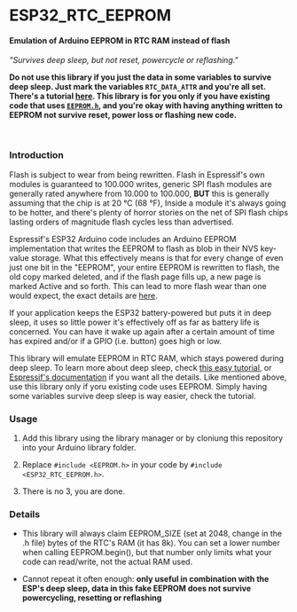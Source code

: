 # ESP32_RTC_EEPROM

#### Emulation of Arduino EEPROM in RTC RAM instead of flash

*"Survives deep sleep, but not reset, powercycle or reflashing."*

**Do not use this library if you just the data in some variables to survive deep sleep. Just mark the variables `RTC_DATA_ATTR` and you're all set. There's a tutorial [here](https://randomnerdtutorials.com/esp32-deep-sleep-arduino-ide-wake-up-sources/). This library is for you only if you have existing code that uses [`EEPROM.h`](https://github.com/espressif/arduino-esp32/blob/master/libraries/EEPROM/src/EEPROM.h), and you're okay with having anything written to EEPROM not survive reset, power loss or flashing new code.**

&nbsp;

### Introduction

Flash is subject to wear from being rewritten. Flash in Espressif's own modules is guaranteed to 100.000 writes, generic SPI flash modules are generally rated anywhere from 10.000 to 100.000, **BUT** this is generally assuming that the chip is at 20 °C (68 °F), Inside a module it's always going to be hotter, and there's plenty of horror stories on the net of SPI flash chips lasting orders of magnitude flash cycles less than advertised.  

Espressif's ESP32 Arduino code includes an Arduino EEPROM implementation that writes the EEPROM to flash as blob in their NVS key-value storage. What this effectively means is that for every change of even just one bit in the "EEPROM", your entire EEPROM is rewritten to flash, the old copy marked deleted, and if the flash page fills up, a new page is marked Active and so forth. This can lead to more flash wear than one would expect, the exact details are [here](https://docs.espressif.com/projects/esp-idf/en/stable/esp32/api-reference/storage/nvs_flash.html#internals).

If your application keeps the ESP32 battery-powered but puts it in deep sleep, it uses so little power it's effectively off as far as battery life is concerned. You can have it wake up again after a certain amount of time has expired and/or if a GPIO (i.e. button) goes high or low.

This library will emulate EEPROM in RTC RAM, which stays powered during deep sleep. To learn more about deep sleep, check [this easy tutorial](https://randomnerdtutorials.com/esp32-deep-sleep-arduino-ide-wake-up-sources/), or [Espressif's documentation](https://docs.espressif.com/projects/esp-idf/en/v5.2/esp32s3/api-reference/system/sleep_modes.html) if you want all the details. Like mentioned above, use this library only if yoru existing code uses EEPROM. Simply having some variables survive deep sleep is way easier, check the tutorial.

### Usage

1. Add this library using the library manager or by cloniung this repository into your Arduino library folder. 

2. Replace `#include <EEPROM.h>` in your code by `#include <ESP32_RTC_EEPROM.h>`.

3. There is no 3, you are done.

### Details

* This library will always claim EEPROM_SIZE (set at 2048, change in the .h file) bytes of the RTC's RAM (it has 8k). You can set a lower number when calling EEPROM.begin(), but that number only  limits what your code can read/write, not the actual RAM used.

* Cannot repeat it often enough: **only useful in combination with the ESP's deep sleep, data in this fake EEPROM does not survive powercycling, resetting or reflashing** 
